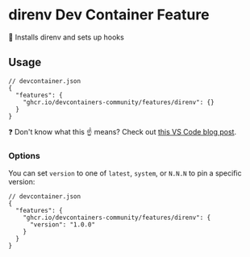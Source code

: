 # direnv Dev Container Feature

📁 Installs direnv and sets up hooks

<!--<p align=center>
  <img width=400 src=https://i.imgur.com/7On7iXn.png>
</p>-->

## Usage

```jsonc
// devcontainer.json
{
  "features": {
    "ghcr.io/devcontainers-community/features/direnv": {}
  }
}
```

❓ Don't know what this ☝ means? Check out [this VS Code blog post].

### Options

You can set `version` to one of `latest`, `system`, or `N.N.N` to pin a specific version:

```jsonc
// devcontainer.json
{
  "features": {
    "ghcr.io/devcontainers-community/features/direnv": {
      "version": "1.0.0"
    }
  }
}
```

<!-- prettier-ignore -->
[this vs code blog post]: https://code.visualstudio.com/blogs/2022/09/15/dev-container-features
